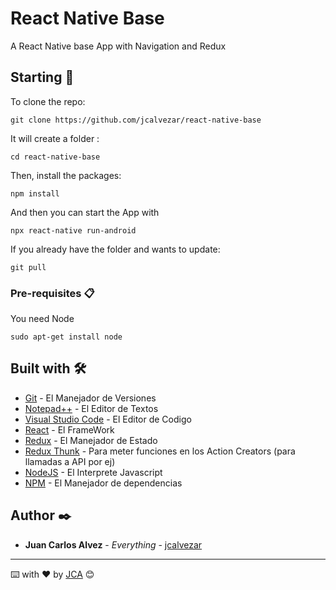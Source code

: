 # React Native Base

A React Native base App with Navigation and Redux

## Starting 🚀

To clone the repo:

```
git clone https://github.com/jcalvezar/react-native-base
```

It will create a folder :

```
cd react-native-base
```

Then, install the packages:

```
npm install
```

And then you can start the App with

```
npx react-native run-android
```

If you already have the folder and wants to update:

```
git pull
```

### Pre-requisites 📋

You need Node

```
sudo apt-get install node
```

## Built with 🛠️

- [Git](https://git-scm.com/) - El Manejador de Versiones
- [Notepad++](https://notepad-plus-plus.org/) - El Editor de Textos
- [Visual Studio Code](https://code.visualstudio.com/) - El Editor de Codigo
- [React](https://es.reactjs.org/) - El FrameWork
- [Redux](https://redux.js.org/) - El Manejador de Estado
- [Redux Thunk](https://github.com/reduxjs/redux-thunk) - Para meter funciones en los Action Creators (para llamadas a API por ej)
- [NodeJS](https://nodejs.org/) - El Interprete Javascript
- [NPM](https://www.npmjs.com/) - El Manejador de dependencias

## Author ✒️

- **Juan Carlos Alvez** - _Everything_ - [jcalvezar](https://github.com/jcalvezar)

---

⌨️ with ❤️ by [JCA](https://www.jcalvez.info/) 😊
